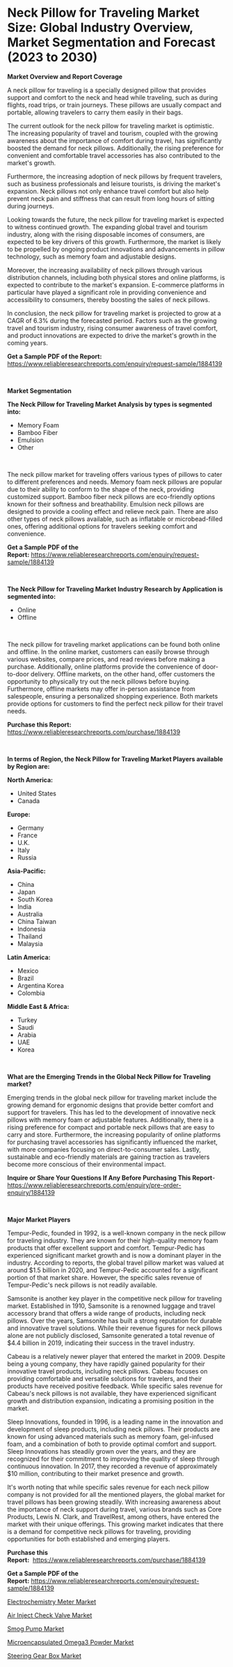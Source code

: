 <p><h1>Neck Pillow for Traveling Market Size: Global Industry Overview, Market Segmentation and Forecast (2023 to 2030)</h1></p><p><strong>Market Overview and Report Coverage</strong></p>
<p><p>A neck pillow for traveling is a specially designed pillow that provides support and comfort to the neck and head while traveling, such as during flights, road trips, or train journeys. These pillows are usually compact and portable, allowing travelers to carry them easily in their bags.</p><p>The current outlook for the neck pillow for traveling market is optimistic. The increasing popularity of travel and tourism, coupled with the growing awareness about the importance of comfort during travel, has significantly boosted the demand for neck pillows. Additionally, the rising preference for convenient and comfortable travel accessories has also contributed to the market's growth.</p><p>Furthermore, the increasing adoption of neck pillows by frequent travelers, such as business professionals and leisure tourists, is driving the market's expansion. Neck pillows not only enhance travel comfort but also help prevent neck pain and stiffness that can result from long hours of sitting during journeys.</p><p>Looking towards the future, the neck pillow for traveling market is expected to witness continued growth. The expanding global travel and tourism industry, along with the rising disposable incomes of consumers, are expected to be key drivers of this growth. Furthermore, the market is likely to be propelled by ongoing product innovations and advancements in pillow technology, such as memory foam and adjustable designs.</p><p>Moreover, the increasing availability of neck pillows through various distribution channels, including both physical stores and online platforms, is expected to contribute to the market's expansion. E-commerce platforms in particular have played a significant role in providing convenience and accessibility to consumers, thereby boosting the sales of neck pillows.</p><p>In conclusion, the neck pillow for traveling market is projected to grow at a CAGR of 6.3% during the forecasted period. Factors such as the growing travel and tourism industry, rising consumer awareness of travel comfort, and product innovations are expected to drive the market's growth in the coming years.</p></p>
<p><strong>Get a Sample PDF of the Report:</strong> <a href="https://www.reliableresearchreports.com/enquiry/request-sample/1884139">https://www.reliableresearchreports.com/enquiry/request-sample/1884139</a></p>
<p>&nbsp;</p>
<p><strong>Market Segmentation</strong></p>
<p><strong>The Neck Pillow for Traveling Market Analysis by types is segmented into:</strong></p>
<p><ul><li>Memory Foam</li><li>Bamboo Fiber</li><li>Emulsion</li><li>Other</li></ul></p>
<p>&nbsp;</p>
<p><p>The neck pillow market for traveling offers various types of pillows to cater to different preferences and needs. Memory foam neck pillows are popular due to their ability to conform to the shape of the neck, providing customized support. Bamboo fiber neck pillows are eco-friendly options known for their softness and breathability. Emulsion neck pillows are designed to provide a cooling effect and relieve neck pain. There are also other types of neck pillows available, such as inflatable or microbead-filled ones, offering additional options for travelers seeking comfort and convenience.</p></p>
<p><strong>Get a Sample PDF of the Report:</strong>&nbsp;<a href="https://www.reliableresearchreports.com/enquiry/request-sample/1884139">https://www.reliableresearchreports.com/enquiry/request-sample/1884139</a></p>
<p>&nbsp;</p>
<p><strong>The Neck Pillow for Traveling Market Industry Research by Application is segmented into:</strong></p>
<p><ul><li>Online</li><li>Offline</li></ul></p>
<p>&nbsp;</p>
<p><p>The neck pillow for traveling market applications can be found both online and offline. In the online market, customers can easily browse through various websites, compare prices, and read reviews before making a purchase. Additionally, online platforms provide the convenience of door-to-door delivery. Offline markets, on the other hand, offer customers the opportunity to physically try out the neck pillows before buying. Furthermore, offline markets may offer in-person assistance from salespeople, ensuring a personalized shopping experience. Both markets provide options for customers to find the perfect neck pillow for their travel needs.</p></p>
<p><strong>Purchase this Report:</strong>&nbsp; <a href="https://www.reliableresearchreports.com/purchase/1884139">https://www.reliableresearchreports.com/purchase/1884139</a></p>
<p>&nbsp;</p>
<p><strong>In terms of Region, the Neck Pillow for Traveling Market Players available by Region are:</strong></p>
<p>
    <p> <strong> North America: </strong>
        <ul>
            <li>United States</li>
            <li>Canada</li>
        </ul>
        </p> 
    <p> <strong> Europe: </strong>
        <ul>
            <li>Germany</li>
            <li>France</li>
            <li>U.K.</li>
            <li>Italy</li>
            <li>Russia</li>
        </ul>
        </p> 
    <p> <strong> Asia-Pacific: </strong>
        <ul>
            <li>China</li>
            <li>Japan</li>
            <li>South Korea</li>
            <li>India</li>
            <li>Australia</li>
            <li>China Taiwan</li>
            <li>Indonesia</li>
            <li>Thailand</li>
            <li>Malaysia</li>
        </ul>
        </p> 
    <p> <strong> Latin America: </strong>
        <ul>
            <li>Mexico</li>
            <li>Brazil</li>
            <li>Argentina Korea</li>
            <li>Colombia</li>
        </ul>
        </p> 
    <p> <strong> Middle East & Africa: </strong>
        <ul>
            <li>Turkey</li>
            <li>Saudi</li>
            <li>Arabia</li>
            <li>UAE</li>
            <li>Korea</li>
        </ul>
    </p>
    </p>
<p>&nbsp;</p>
<p><strong>What are the Emerging Trends in the Global Neck Pillow for Traveling market?</strong></p>
<p><p>Emerging trends in the global neck pillow for traveling market include the growing demand for ergonomic designs that provide better comfort and support for travelers. This has led to the development of innovative neck pillows with memory foam or adjustable features. Additionally, there is a rising preference for compact and portable neck pillows that are easy to carry and store. Furthermore, the increasing popularity of online platforms for purchasing travel accessories has significantly influenced the market, with more companies focusing on direct-to-consumer sales. Lastly, sustainable and eco-friendly materials are gaining traction as travelers become more conscious of their environmental impact.</p></p>
<p><strong>Inquire or Share Your Questions If Any Before Purchasing This Report</strong>- <a href="https://www.reliableresearchreports.com/enquiry/pre-order-enquiry/1884139">https://www.reliableresearchreports.com/enquiry/pre-order-enquiry/1884139</a></p>
<p>&nbsp;</p>
<p><strong>Major Market Players</strong></p>
<p><p>Tempur-Pedic, founded in 1992, is a well-known company in the neck pillow for traveling industry. They are known for their high-quality memory foam products that offer excellent support and comfort. Tempur-Pedic has experienced significant market growth and is now a dominant player in the industry. According to reports, the global travel pillow market was valued at around $1.5 billion in 2020, and Tempur-Pedic accounted for a significant portion of that market share. However, the specific sales revenue of Tempur-Pedic's neck pillows is not readily available.</p><p>Samsonite is another key player in the competitive neck pillow for traveling market. Established in 1910, Samsonite is a renowned luggage and travel accessory brand that offers a wide range of products, including neck pillows. Over the years, Samsonite has built a strong reputation for durable and innovative travel solutions. While their revenue figures for neck pillows alone are not publicly disclosed, Samsonite generated a total revenue of $4.4 billion in 2019, indicating their success in the travel industry.</p><p>Cabeau is a relatively newer player that entered the market in 2009. Despite being a young company, they have rapidly gained popularity for their innovative travel products, including neck pillows. Cabeau focuses on providing comfortable and versatile solutions for travelers, and their products have received positive feedback. While specific sales revenue for Cabeau's neck pillows is not available, they have experienced significant growth and distribution expansion, indicating a promising position in the market.</p><p>Sleep Innovations, founded in 1996, is a leading name in the innovation and development of sleep products, including neck pillows. Their products are known for using advanced materials such as memory foam, gel-infused foam, and a combination of both to provide optimal comfort and support. Sleep Innovations has steadily grown over the years, and they are recognized for their commitment to improving the quality of sleep through continuous innovation. In 2017, they recorded a revenue of approximately $10 million, contributing to their market presence and growth.</p><p>It's worth noting that while specific sales revenue for each neck pillow company is not provided for all the mentioned players, the global market for travel pillows has been growing steadily. With increasing awareness about the importance of neck support during travel, various brands such as Core Products, Lewis N. Clark, and TravelRest, among others, have entered the market with their unique offerings. This growing market indicates that there is a demand for competitive neck pillows for traveling, providing opportunities for both established and emerging players.</p></p>
<p><strong>Purchase this Report:</strong>&nbsp;&nbsp;<a href="https://www.reliableresearchreports.com/purchase/1884139">https://www.reliableresearchreports.com/purchase/1884139</a></p>
<p></p>
<p><strong>Get a Sample PDF of the Report:</strong>&nbsp;<a href="https://www.reliableresearchreports.com/enquiry/request-sample/1884139">https://www.reliableresearchreports.com/enquiry/request-sample/1884139</a></p>
<p><p><a href="https://github.com/dringals/Market-Research-Report-List-1/blob/main/electrochemistry-meter-market.md">Electrochemistry Meter Market</a></p><p><a href="https://medium.com/@soloncarter2662/air-inject-check-valve-market-size-reveals-the-best-marketing-channels-in-global-industry-72ae826809e3">Air Inject Check Valve Market</a></p><p><a href="https://medium.com/@eltaroberts2662/smog-pump-market-size-cagr-trends-2024-2030-562548eb4720">Smog Pump Market</a></p><p><a href="https://github.com/Paul14Anderson63/Market-Research-Report-List-1/blob/main/microencapsulated-omega3-powder-market.md">Microencapsulated Omega3 Powder Market</a></p><p><a href="https://medium.com/@lottierunte2662/steering-gear-box-market-size-and-market-trends-complete-industry-overview-2023-to-2030-46cd8e01c891">Steering Gear Box Market</a></p></p>